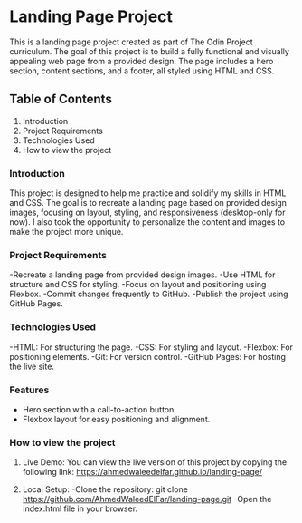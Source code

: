 # Landing Page Project
This is a landing page project created as part of The Odin Project curriculum. The goal of this project is to build a fully functional and visually appealing web page from a provided design. The page includes a hero section, content sections, and a footer, all styled using HTML and CSS.

## Table of Contents
1. Introduction
2. Project Requirements
3. Technologies Used
4. How to view the project

### Introduction
This project is designed to help me practice and solidify my skills in HTML and CSS. The goal is to recreate a landing page based on provided design images, focusing on layout, styling, and responsiveness (desktop-only for now). I also took the opportunity to personalize the content and images to make the project more unique.

### Project Requirements
-Recreate a landing page from provided design images.
-Use HTML for structure and CSS for styling.
-Focus on layout and positioning using Flexbox.
-Commit changes frequently to GitHub.
-Publish the project using GitHub Pages.

### Technologies Used
-HTML: For structuring the page.
-CSS: For styling and layout.
-Flexbox: For positioning elements.
-Git: For version control.
-GitHub Pages: For hosting the live site.

### Features
- Hero section with a call-to-action button.
- Flexbox layout for easy positioning and alignment.

### How to view the project
1. Live Demo: You can view the live version of this project by copying the following link: https://ahmedwaleedelfar.github.io/landing-page/

2. Local Setup:
    -Clone the repository: git clone https://github.com/AhmedWaleedElFar/landing-page.git
    -Open the index.html file in your browser.